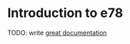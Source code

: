 # Introduction to e78

TODO: write [great documentation](http://jacobian.org/writing/what-to-write/)
